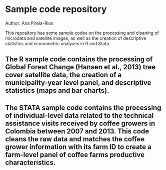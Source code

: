 # Sample code repository
Author: Ana Pirela-Rios

This repository has some sample codes on the processing and cleaning of microdata and satellite images, as well as the creation of descriptive statistics and econometric analyses in R and Stata.

## The R sample code contains the processing of Global Forest Change (Hansen et al., 2013) tree cover satellite data, the creation of a municipality-year level panel, and descriptive statistics (maps and bar charts). 
## The STATA sample code contains the processing of individual-level data related to the technical assistance visits received by coffee growers in Colombia between 2007 and 2013. This code cleans the raw data and matches the coffee grower information with its farm ID to create a farm-level panel of coffee farms productive characteristics.
